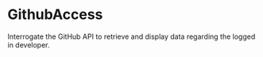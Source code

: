 # GithubAccess
Interrogate the GitHub API to retrieve and display data regarding the logged in developer.
